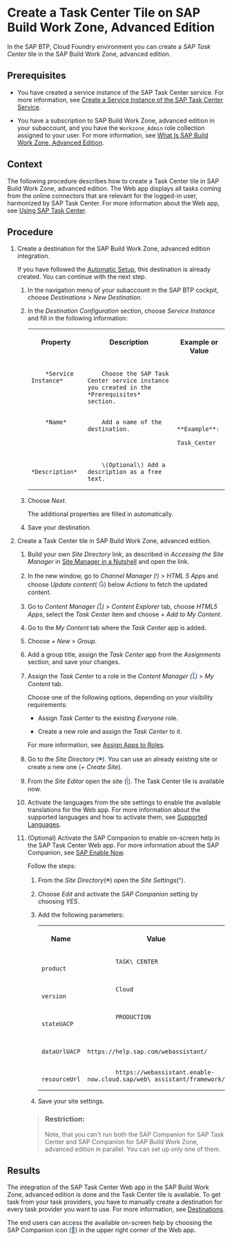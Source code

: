<!-- loio8832889d6e6f4620b4668154a574ba9a -->

<link rel="stylesheet" type="text/css" href="../css/sap-icons.css"/>

# Create a Task Center Tile on SAP Build Work Zone, Advanced Edition

In the SAP BTP, Cloud Foundry environment you can create a *SAP Task Center* tile in the SAP Build Work Zone, advanced edition.



<a name="loio8832889d6e6f4620b4668154a574ba9a__prereq_u4n_mbc_d3b"/>

## Prerequisites

-   You have created a service instance of the SAP Task Center service. For more information, see [Create a Service Instance of the SAP Task Center Service](create-a-service-instance-of-the-sap-task-center-service-d36035e.md).

-   You have a subscription to SAP Build Work Zone, advanced edition in your subaccount, and you have the `Workzone_Admin` role collection assigned to your user. For more information, see [What Is SAP Build Work Zone, Advanced Edition](https://help.sap.com/docs/WZ/b03c84105ff74f809631e494bd612e83/5c0103b130de411fb2a4b5416e36d767.html).




<a name="loio8832889d6e6f4620b4668154a574ba9a__context_bn4_nc3_j3b"/>

## Context

The following procedure describes how to create a Task Center tile in SAP Build Work Zone, advanced edition. The Web app displays all tasks coming from the online connectors that are relevant for the logged-in user, harmonized by SAP Task Center. For more information about the Web app, see [Using SAP Task Center](../70-using-the-web-app/using-sap-task-center-7de5ff4.md).



<a name="loio8832889d6e6f4620b4668154a574ba9a__steps_z1d_mf2_vvb"/>

## Procedure

1.  Create a destination for the SAP Build Work Zone, advanced edition integration.

    If you have followed the [Automatic Setup](automatic-setup-3a49967.md), this destination is already created. You can continue with the next step.

    1.  In the navigation menu of your subaccount in the SAP BTP cockpit, choose *Destinations* \> *New Destination*.
    2.  In the *Destination Configuration* section, choose *Service Instance* and fill in the following information:


        <table>
        <tr>
        <th valign="top">

        Property


        
        </th>
        <th valign="top">

        Description


        
        </th>
        <th valign="top">

        Example or Value


        
        </th>
        </tr>
        <tr>
        <td valign="top">
        
                *Service Instance*


        
        </td>
        <td valign="top">
        
                Choose the SAP Task Center service instance you created in the *Prerequisites* section.


        
        </td>
        <td valign="top">
        
                 


        
        </td>
        </tr>
        <tr>
        <td valign="top">
        
                *Name*


        
        </td>
        <td valign="top">
        
                Add a name of the destination.


        
        </td>
        <td valign="top">
        
                **Example**:

        `Task_Center`


        
        </td>
        </tr>
        <tr>
        <td valign="top">
        
                *Description*


        
        </td>
        <td valign="top">
        
                \(Optional\) Add a description as a free text.


        
        </td>
        <td valign="top">
        
                 


        
        </td>
        </tr>
        </table>
        
    3.  Choose *Next*.

        The additional properties are filled in automatically.

    4.  Save your destination.

2.  Create a Task Center tile in SAP Build Work Zone, advanced edition.

    1.  Build your own *Site Directory* link, as described in *Accessing the Site Manager* in [Site Manager in a Nutshell](https://help.sap.com/docs/build-work-zone-advanced-edition/sap-build-work-zone-advanced-edition-administrator/site-manager-in-nutshell) and open the link.
    2.  In the new window, go to *Channel Manager \(*<span style="font-size:16px;"><span style="color:#346187;"><span class="SAP-icons"></span></span></span>*\)* \> *HTML 5 Apps* and choose *Update content*\( <span style="font-size:16px;"><span style="color:#346187;"><span class="SAP-icons"></span></span></span>\) below *Actions* to fetch the updated content.
    3.  Go to *Content Manager \(*<span style="font-size:16px;"><span style="color:#346187;"><span class="SAP-icons"></span></span></span>*\)* \> *Content Explorer* tab, choose *HTML5 Apps*, select the *Task Center* item and choose *\+ Add to My Content*.
    4.  Go to the *My Content* tab where the *Task Center* app is added.
    5.  Choose *\+ New* \> *Group*.
    6.  Add a group title, assign the *Task Center* app from the *Assignments* section, and save your changes.
    7.  Assign the *Task Center* to a role in the *Content Manager \(*<span style="font-size:16px;"><span style="color:#346187;"><span class="SAP-icons"></span></span></span>*\)* \> *My Content* tab.

        Choose one of the following options, depending on your visibility requirements:

        -   Assign *Task Center* to the existing *Everyone* role.

        -   Create a new role and assign the *Task Center* to it.


        For more information, see [Assign Apps to Roles](https://help.sap.com/docs/WZ/b03c84105ff74f809631e494bd612e83/d0842269a2bd4b97a47ac19082e286a5.html).

    8.  Go to the *Site Directory* \(<span style="font-size:16px;"><span style="color:#346187;"><span class="SAP-icons"></span></span></span>\). You can use an already existing site or create a new one \(*\+ Create Site*\).
    9.  From the *Site Editor* open the site \(<span style="font-size:16px;"><span style="color:#346187;"><span class="SAP-icons"></span></span></span>\). The Task Center tile is available now.
    10. Activate the languages from the site settings to enable the available translations for the Web app. For more information about the supported languages and how to activate them, see [Supported Languages](../10-what-is/supported-languages-c66c693.md).
    11. \(Optional\) Activate the SAP Companion to enable on-screen help in the SAP Task Center Web app. For more information about the SAP Companion, see [SAP Enable Now](https://help.sap.com/viewer/product/SAP_ENABLE_NOW/latest/en-US?task=use_task).

        Follow the steps:

        1.  From the *Site Directory*\(<span style="font-size:16px;"><span style="color:#346187;"><span class="SAP-icons"></span></span></span>\) open the *Site Settings*\(<span style="color:#346187;"><span class="SAP-icons"></span></span>\).
        2.  Choose *Edit* and activate the *SAP Companion* setting by choosing *YES*.
        3.  Add the following parameters:


            <table>
            <tr>
            <th valign="top">

            Name


            
            </th>
            <th valign="top">

            Value


            
            </th>
            </tr>
            <tr>
            <td valign="top">
            
                        product


            
            </td>
            <td valign="top">
            
                        TASK\_CENTER


            
            </td>
            </tr>
            <tr>
            <td valign="top">
            
                        version


            
            </td>
            <td valign="top">
            
                        Cloud


            
            </td>
            </tr>
            <tr>
            <td valign="top">
            
                        stateUACP


            
            </td>
            <td valign="top">
            
                        PRODUCTION


            
            </td>
            </tr>
            <tr>
            <td valign="top">
            
                        dataUrlUACP


            
            </td>
            <td valign="top">
            
                        https://help.sap.com/webassistant/


            
            </td>
            </tr>
            <tr>
            <td valign="top">
            
                        resourceUrl


            
            </td>
            <td valign="top">
            
                        https://webassistant.enable-now.cloud.sap/web\_assistant/framework/


            
            </td>
            </tr>
            </table>
            
        4.  Save your site settings.

        > ### Restriction:  
        > Note, that you can't run both the SAP Companion for SAP Task Center and SAP Companion for SAP Build Work Zone, advanced edition in parallel. You can set up only one of them.





<a name="loio8832889d6e6f4620b4668154a574ba9a__result_h3j_4ss_tnb"/>

## Results

The integration of the SAP Task Center Web app in the SAP Build Work Zone, advanced edition is done and the Task Center tile is available. To get task from your task providers, you have to manually create a destination for every task provider you want to use. For more information, see [Destinations](../40-administration/destinations-3470733.md).

The end users can access the available on-screen help by choosing the SAP Companion icon \(<span style="color:#346187;"><span class="SAP-icons"></span></span>\) in the upper right corner of the Web app.

